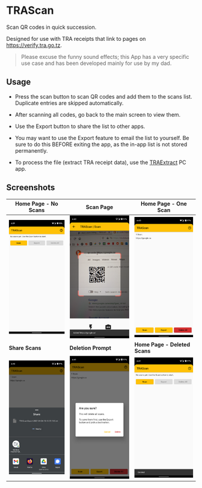 # TRAScan

Scan QR codes in quick succession.

Designed for use with TRA receipts that link to pages on https://verify.tra.go.tz.

> Please excuse the funny sound effects; this App has a very specific use case and has been developed mainly for use by my dad.



## Usage

- Press the scan button to scan QR codes and add them to the scans list. Duplicate entries are skipped automatically.

- After scanning all codes, go back to the main screen to view them.

- Use the Export button to share the list to other apps.

- You may want to use the Export feature to email the list to yourself. Be sure to do this BEFORE exiting the app, as the in-app list is not stored permanently.

- To process the file (extract TRA receipt data), use the [TRAExtract](https://github.com/ImranR98/TRAExtract) PC app.

## Screenshots

| Home Page - No Scans                                         | Scan Page                                                    | Home Page - One Scan                                         |
| ------------------------------------------------------------ | ------------------------------------------------------------ | ------------------------------------------------------------ |
| <img src="./screenshots/noscans.png" alt="Home Page - No Scans" /> | <img src="./screenshots/scanning.png" alt="Scan Page" />     | <img src="./screenshots/scanlist.png" alt="Home Page - One Scan" /> |
| **Share Scans**                                              | **Deletion Prompt**                                          | **Home Page - Deleted Scans**                                |
| <img src="./screenshots/sharesheet.png" alt="Share Scans" /> | <img src="./screenshots/deleteprompt.png" alt="Deletion Prompt" /> | <img src="./screenshots/deleted.png" alt="Home Page - Deleted Scans" /> |

